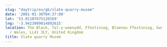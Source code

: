 ```yaml
---
slug: "daytrip/eu/gb/slate-quarry-musem"
date: '2001-01-30T04:37:00'
lat: '53.01107675120169'
lng: '-3.9423909014892615'
location: The Black, Tal-y-waenydd, Ffestiniog, Blaenau Ffestiniog, Gwynedd, Cymru
  / Wales, LL41 3LY, United Kingdom
title: Slate quarry Musem
---
```



